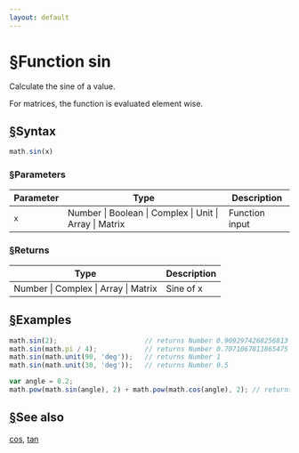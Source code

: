 ```yaml
---
layout: default
---
```


<h1 id="function-sin"><a href="#function-sin">&sect;</a>Function sin</h1>

Calculate the sine of a value.

For matrices, the function is evaluated element wise.


<h2 id="syntax"><a href="#syntax">&sect;</a>Syntax</h2>

```js
math.sin(x)
```

<h3 id="parameters"><a href="#parameters">&sect;</a>Parameters</h3>

Parameter | Type | Description
--------- | ---- | -----------
`x` | Number &#124; Boolean &#124; Complex &#124; Unit &#124; Array &#124; Matrix | Function input

<h3 id="returns"><a href="#returns">&sect;</a>Returns</h3>

Type | Description
---- | -----------
Number &#124; Complex &#124; Array &#124; Matrix | Sine of x


<h2 id="examples"><a href="#examples">&sect;</a>Examples</h2>

```js
math.sin(2);                      // returns Number 0.9092974268256813
math.sin(math.pi / 4);            // returns Number 0.7071067811865475
math.sin(math.unit(90, 'deg'));   // returns Number 1
math.sin(math.unit(30, 'deg'));   // returns Number 0.5

var angle = 0.2;
math.pow(math.sin(angle), 2) + math.pow(math.cos(angle), 2); // returns Number ~1
```


<h2 id="see-also"><a href="#see-also">&sect;</a>See also</h2>

[cos](cos.html),
[tan](tan.html)


<!-- Note: This file is automatically generated from source code comments. Changes made in this file will be overridden. -->
